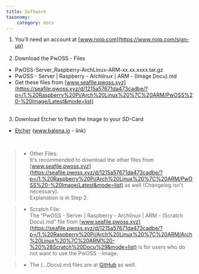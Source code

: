 ```yaml
---
title: Software
taxonomy:
    category: docs
---
```


1. You’ll need an account at [www.noip.com](https://www.noip.com/sign-up)  
&nbsp;
2. Download the PwOSS - Files
  - PwOSS-Server_Raspberry-ArchLinux-ARM-xx.xx.xxxx.tar.gz
  - PwOSS - Server | Raspberry - Archlinux | ARM - (Image Docu).md
  - Get these files from [www.seafile.pwoss.xyz](https://seafile.pwoss.xyz/d/1215a57671da473cadbe/?p=/1.%20Raspberry%20Pi/Arch%20Linux%20%7C%20ARM/PwOSS%20-%20Image/Latest&mode=list)  
&nbsp;
3. Download Etcher to flash the Image to your SD-Card
  - [Etcher](https://www.balena.io/etcher/) (www.balena.io - link)

&nbsp;

> - Other Files:  
> It's recommended to download the other files from [www.seafile.pwoss.xyz](https://seafile.pwoss.xyz/d/1215a57671da473cadbe/?p=/1.%20Raspberry%20Pi/Arch%20Linux%20%7C%20ARM/PwOSS%20-%20Image/Latest&mode=list) as well (Changelog isn't necessary).  
> Explanation is in Step 2.  

> - Scratch File:  
The “PwOSS - Server | Raspberry - Archlinux | ARM - (Scratch Docu).md” file from [www.seafile.pwoss.xyz](https://seafile.pwoss.xyz/d/1215a57671da473cadbe/?p=/1.%20Raspberry%20Pi/Arch%20Linux%20%7C%20ARM/Arch%20Linux%20%7C%20ARM%20-%20%28Scratch%20Docu%29&mode=list) is for users who do not want to use the PwOSS - Image.

> - The (...Docu).md files are at [GitHub](https://github.com/PwOSS/Documentation/tree/master/Raspberry) as well.
